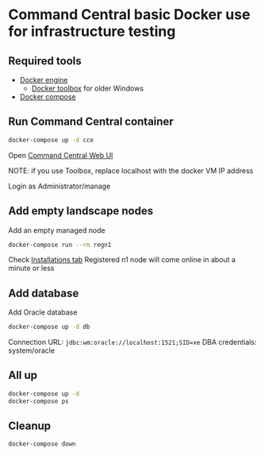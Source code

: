 # Command Central basic Docker use for infrastructure testing

## Required tools

* [Docker engine](https://www.docker.com/products/overview)
  * [Docker toolbox](https://docs.docker.com/toolbox/toolbox_install_windows/) for older Windows
* [Docker compose](https://docs.docker.com/compose/install/)

## Run Command Central container

```bash
docker-compose up -d cce
```
Open [Command Central Web UI](https://localhost:8091)

NOTE: if you use Toolbox, replace localhost with the docker VM IP address

Login as Administrator/manage

## Add empty landscape nodes

Add an empty managed node

```bash
docker-compose run --rm regn1
```

Check [Installations tab](https://localhost:8091/cce/web/#environment:ALL/t/1)
Registered n1 node will come online in about a minute or less

## Add database

Add Oracle database

```bash
docker-compose up -d db
```
Connection URL: ```jdbc:wm:oracle://localhost:1521;SID=xe```
DBA credentials: system/oracle


## All up

```bash
docker-compose up -d
docker-compose ps
```

## Cleanup

```bash
docker-compose down
```
